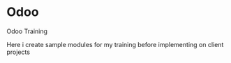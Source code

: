 # Odoo
Odoo Training

Here i create sample modules for my training before implementing on client projects

